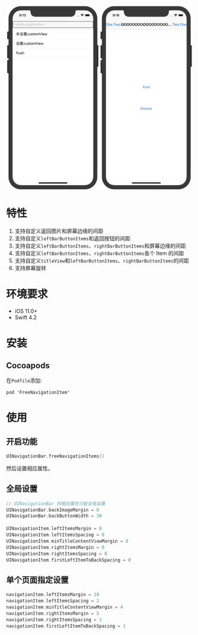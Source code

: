 ![sample](Resource/sample.png)

# 特性

1. 支持自定义返回图片和屏幕边缘的间距
2. 支持自定义`leftBarButtonItems`和返回按钮的间距
3. 支持自定义`leftBarButtonItems`、`rightBarButtonItems`和屏幕边缘的间距
4. 支持自定义`leftBarButtonItems`、`rightBarButtonItems`各个 Item 的间距
5. 支持自定义`titleView`和`leftBarButtonItems`、`rightBarButtonItems`的间距
6. 支持屏幕旋转

# 环境要求

- iOS 11.0+
- Swift 4.2

# 安装

## Cocoapods

在`Podfile`添加:

```
pod 'FreeNavigationItem'
```

# 使用

## 开启功能

```swift
UINavigationBar.freeNavigationItems()
```

然后设置相应属性。

## 全局设置

```swift
// UINavigationBar 的相应属性只能全局设置
UINavigationBar.backImageMargin = 0
UINavigationBar.backButtonWidth = 30

UINavigationItem.leftItemsMargin = 0
UINavigationItem.leftItemsSpacing = 0
UINavigationItem.minTitleContentViewMargin = 0
UINavigationItem.rightItemsMargin = 0
UINavigationItem.rightItemsSpacing = 0
UINavigationItem.firstLeftItemToBackSpacing = 0
```

## 单个页面指定设置

```swift
navigationItem.leftItemsMargin = 10
navigationItem.leftItemsSpacing = 2
navigationItem.minTitleContentViewMargin = 4
navigationItem.rightItemsMargin = 5
navigationItem.rightItemsSpacing = 3
navigationItem.firstLeftItemToBackSpacing = 1
```

